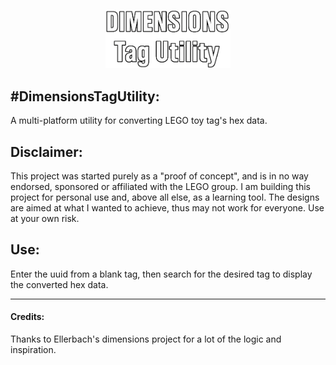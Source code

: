 ﻿<p align="center">
<img src="https://github.com/Absent-reality/Dimensions-Tag-Utility/blob/master/Resources/Images/tagutil_logo.png?raw=true" alt="TitleImg" width="200"/>
</p>

#**DimensionsTagUtility:**
------------------
A multi-platform utility for converting LEGO toy tag's hex data.

## Disclaimer:
This project was started purely as a "proof of concept", and is in no way endorsed, sponsored or affiliated with the LEGO group.
I am building this project for personal use and, above all else, as a learning tool. The designs are aimed at what I wanted to achieve, thus may not work for everyone. 
Use at your own risk.

## Use:
Enter the uuid from a blank tag, then search for the desired tag to display the converted hex data.

-----------------------

#### Credits:
Thanks to Ellerbach's dimensions project for a lot of the logic and inspiration. 
